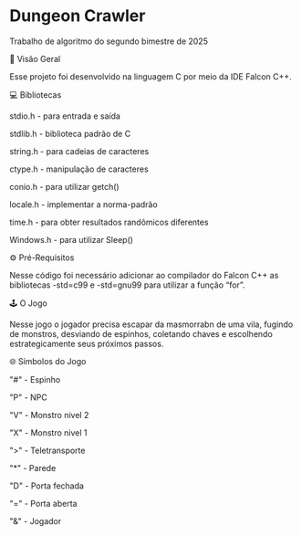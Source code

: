 # Dungeon Crawler
Trabalho de algoritmo do segundo bimestre de 2025

🔭 Visão Geral

Esse projeto foi desenvolvido na linguagem C por meio da IDE Falcon C++.

💻 Bibliotecas

stdio.h - para entrada e saída 

stdlib.h - biblioteca padrão de C 

string.h - para cadeias de caracteres 

ctype.h - manipulação de caracteres 

conio.h - para utilizar getch() 

locale.h - implementar a norma-padrão 

time.h - para obter resultados randômicos diferentes

Windows.h - para utilizar Sleep()


⚙️ Pré-Requisitos

Nesse código foi necessário adicionar ao compilador do Falcon C++ as bibliotecas -std=c99 e -std=gnu99 para utilizar a função “for”.

🕹️ O Jogo

Nesse jogo o jogador precisa escapar da masmorrabn de uma vila, fugindo de monstros, desviando de espinhos, coletando chaves e escolhendo estrategicamente seus próximos passos.


🌐 Símbolos do Jogo

"#" - Espinho

"P" - NPC

"V" - Monstro nivel 2

"X" - Monstro nivel 1

">" - Teletransporte

"*" - Parede

"D" - Porta fechada

"=" - Porta aberta

"&" - Jogador
